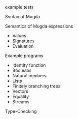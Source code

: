 example tests

Syntax of Mugda

Semantics of Mugda expressions

- Values
- Signatures
- Evaluation

Example programs

- Identity function
- Booleans
- Natural numbers
- Lists
- Finitely branching trees
- Vectors
- Equality
- Streams

Type-Checking

